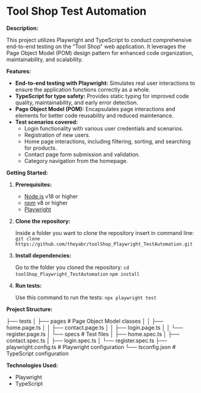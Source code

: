 # Tool Shop Test Automation

**Description:**

This project utilizes Playwright and TypeScript to conduct comprehensive end-to-end testing on the "Tool Shop" web application. It leverages the Page Object Model (POM) design pattern for enhanced code organization, maintainability, and scalability.

**Features:**

* **End-to-end testing with Playwright:** Simulates real user interactions to ensure the application functions correctly as a whole.
* **TypeScript for type safety:**  Provides static typing for improved code quality, maintainability, and early error detection.
* **Page Object Model (POM):** Encapsulates page interactions and elements for better code reusability and reduced maintenance.
* **Test scenarios covered:**
    *  Login functionality with various user credentials and scenarios.
    *  Registration of new users.
    *  Home page interactions, including filtering, sorting, and searching for products.
    *  Contact page form submission and validation.
    *  Category navigation from the homepage.

**Getting Started:**

1. **Prerequisites:**
   * [Node.js](https://nodejs.org/) v18 or higher
   * [npm](https://www.npmjs.com/) v8 or higher
   * [Playwright](https://playwright.dev/docs/intro)

2. **Clone the repository:**

    Inside a folder you want to clone the repository insert in command line:
   ```git clone https://github.com/theyabr/toolShop_Playwright_TestAutomation.git```

3. **Install dependencies:**

   Go to the folder you cloned the repository:
   ```cd toolShop_Playwright_TestAutomation```
   ```npm install```

4. **Run tests:**

    Use this command to run the tests:
   ```npx playwright test```

**Project Structure:**

├── tests 
│   ├── pages       # Page Object Model classes
│   │   ├── home.page.ts
│   │   ├── contact.page.ts
│   │   ├── login.page.ts
│   │   └── register.page.ts
│   └── specs       # Test files 
│       ├── home.spec.ts
│       ├── contact.spec.ts
│       ├── login.spec.ts
│       └── register.spec.ts
├── playwright.config.ts  # Playwright configuration
└── tsconfig.json         # TypeScript configuration


**Technologies Used:**

* Playwright
* TypeScript